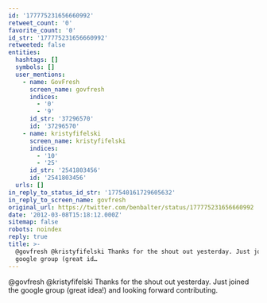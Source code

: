 ```yaml
---
id: '177775231656660992'
retweet_count: '0'
favorite_count: '0'
id_str: '177775231656660992'
retweeted: false
entities:
  hashtags: []
  symbols: []
  user_mentions:
    - name: GovFresh
      screen_name: govfresh
      indices:
        - '0'
        - '9'
      id_str: '37296570'
      id: '37296570'
    - name: kristyfifelski
      screen_name: kristyfifelski
      indices:
        - '10'
        - '25'
      id_str: '2541803456'
      id: '2541803456'
  urls: []
in_reply_to_status_id_str: '177540161729605632'
in_reply_to_screen_name: govfresh
original_url: https://twitter.com/benbalter/status/177775231656660992
date: '2012-03-08T15:18:12.000Z'
sitemap: false
robots: noindex
reply: true
title: >-
  @govfresh @kristyfifelski Thanks for the shout out yesterday. Just joined the
  google group (great id…
---
```


@govfresh @kristyfifelski Thanks for the shout out yesterday. Just joined the google group (great idea!) and looking forward contributing.